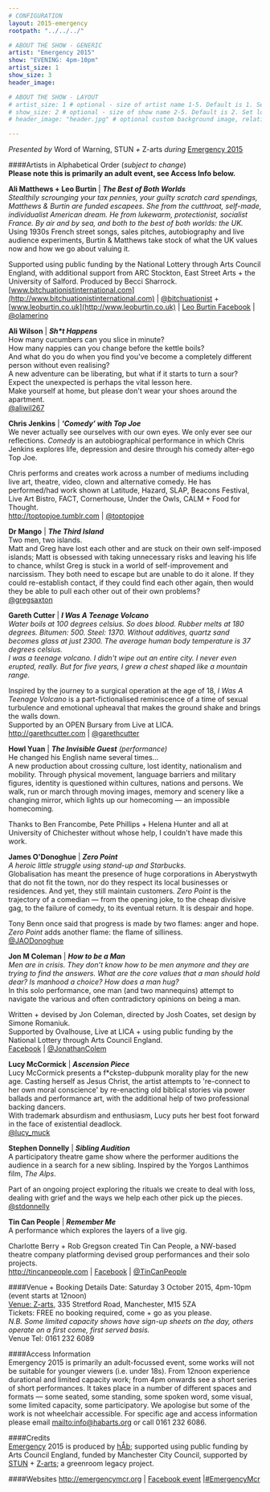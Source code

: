 ```yaml
---
# CONFIGURATION
layout: 2015-emergency
rootpath: "../../../"

# ABOUT THE SHOW - GENERIC
artist: "Emergency 2015"
show: "EVENING: 4pm-10pm"
artist_size: 1
show_size: 3
header_image:

# ABOUT THE SHOW - LAYOUT
# artist_size: 1 # optional - size of artist name 1-5. Default is 1. Set longer names to lower values
# show_size: 2 # optional - size of show name 2-5. Default is 2. Set longer names to lower values
# header_image: "header.jpg" # optional custom background image, relative to current page

---
```

*Presented by* Word of Warning, STUN *+* Z-arts *during* [Emergency 2015](/current/2015-emergency)         
        
####Artists in Alphabetical Order (*subject to change*)         
**Please note this is primarily an adult event, see Access Info below.**        
        
**Ali Matthews + Leo Burtin** | ***The Best of Both Worlds***        
*Stealthily scrounging your tax pennies, your guilty scratch card spendings, Matthews & Burtin are funded escapees. She from the cutthroat, self-made, individualist American dream. He from lukewarm, protectionist, socialist France. By air and by sea, and both to the best of both worlds: the UK.*        
Using 1930s French street songs, sales pitches, autobiography and live audience experiments, Burtin & Matthews take stock of what the UK values now and how we go about valuing it.        
        
Supported using public funding by the National Lottery through Arts Council England, with additional support from ARC Stockton, East Street Arts + the University of Salford. Produced by Becci Sharrock.        
[www.bitchuationistinternational.com](http://www.bitchuationistinternational.com) | [@bitchuationist](http://twitter.com/bitchuationist) + [www.leoburtin.co.uk](http://www.leoburtin.co.uk) | [Leo Burtin Facebook](http://www.facebook.com/leoburtin) | [@olamerino](http://twitter.com/olamerino)        
        
**Ali Wilson** | ***Sh\*t Happens***        
How many cucumbers can you slice in minute?        
How many nappies can you change before the kettle boils?        
And what do you do when you find you've become a completely different person without even realising?        
A new adventure can be liberating, but what if it starts to turn a sour?        
Expect the unexpected is perhaps the vital lesson here.        
Make yourself at home, but please don't wear your shoes around the apartment.        
[@aliwil267](http://twitter.com/aliwil267)        
        
**Chris Jenkins** | ***‘Comedy’ with Top Joe***        
We never actually see ourselves with our own eyes. We only ever see our reflections. *Comedy* is an autobiographical performance in which Chris Jenkins explores life, depression and desire through his comedy alter-ego Top Joe.         
        
Chris performs and creates work across a number of mediums including live art, theatre, video, clown and alternative comedy. He has performed/had work shown at Latitude, Hazard, SLAP, Beacons Festival, Live Art Bistro, FACT, Cornerhouse, Under the Owls, CALM + Food for Thought.        
<http://toptopjoe.tumblr.com> | [@toptopjoe](http://twitter.com/toptopjoe)        
        
**Dr Mango** | ***The Third Island***        
Two men, two islands.        
Matt and Greg have lost each other and are stuck on their own self-imposed islands; Matt is obsessed with taking unnecessary risks and leaving his life to chance, whilst Greg is stuck in a world of self-improvement and narcissism. They both need to escape but are unable to do it alone. If they could re-establish contact, if they could find each other again, then would they be able to pull each other out of their own problems?        
[@gregsaxton](http://twitter.com/gregsaxton)       
        
**Gareth Cutter** | ***I Was A Teenage Volcano***         
*Water boils at 100 degrees celsius. So does blood. Rubber melts at 180 degrees. Bitumen: 500. Steel: 1370. Without additives, quartz sand becomes glass at just 2300. The average human body temperature is 37 degrees celsius.*          
*I was a teenage volcano. I didn't wipe out an entire city. I never even erupted, really. But for five years, I grew a chest shaped like a mountain range.*         
         
Inspired by the journey to a surgical operation at the age of 18, *I Was A Teenage Volcano* is a part-fictionalised reminiscence of a time of sexual turbulence and emotional upheaval that makes the ground shake and brings the walls down.       
Supported by an OPEN Bursary from Live at LICA.        
<http://garethcutter.com> | [@garethcutter](http://twitter.com/garethcutter)       
        
**Howl Yuan** | ***The Invisible Guest** (performance)*          
He changed his English name several times…         
A new production about crossing culture, lost identity, nationalism and mobility. Through physical movement, language barriers and military figures, identity is questioned within cultures, nations and persons. We walk, run or march through moving images, memory and scenery like a changing mirror, which lights up our homecoming — an impossible homecoming.        
         
Thanks to Ben Francombe, Pete Phillips + Helena Hunter and all at University of Chichester without whose help, I couldn't have made this work.        
         
**James O'Donoghue** | ***Zero Point***        
*A heroic little struggle using stand-up and Starbucks.*        
Globalisation has meant the presence of huge corporations in Aberystwyth that do not fit the town, nor do they respect its local businesses or residences. And yet, they still maintain customers. *Zero Point* is the trajectory of a comedian — from the opening joke, to the cheap divisive gag, to the failure of comedy, to its eventual return. It is despair and hope.        
        
Tony Benn once said that progress is made by two flames: anger and hope.         
*Zero Point* adds another flame: the flame of silliness.          
[@JAODonoghue](http://twitter.com/JAODonoghue)        
        
**Jon M Coleman** | ***How to be a Man***        
*Men are in crisis. They don’t know how to be men anymore and they are trying to find the answers. What are the core values that a man should hold dear? Is manhood a choice? How does a man hug?*        
In this solo performance, one man (and two mannequins) attempt to navigate the various and often contradictory opinions on being a man.        
       
Written + devised by Jon Coleman, directed by Josh Coates, set design by Simone Romaniuk.        
Supported by Ovalhouse, Live at LICA + using public funding by the National Lottery through Arts Council England.        
[Facebook](http://www.facebook.com/jonmcoleman) | [@JonathanColem](http://twitter.com/JonathanColem)        
        
**Lucy McCormick** | ***Ascension Piece***        
Lucy McCormick presents a f*ckstep-dubpunk morality play for the new age. Casting herself as Jesus Christ, the artist attempts to 're-connect to her own moral conscience' by re-enacting old biblical stories via power ballads and performance art, with the additional help of two professional backing dancers.           
With trademark absurdism and enthusiasm, Lucy puts her best foot forward in the face of existential deadlock.        
[@lucy_muck](http://twitter.com/lucy_muck)        
        
**Stephen Donnelly** | ***Sibling Audition***        
A participatory theatre game show where the performer auditions the audience in a search for a new sibling. Inspired by the Yorgos Lanthimos film, *The Alps*.           
        
Part of an ongoing project exploring the rituals we create to deal with loss, dealing with grief and the ways we help each other pick up the pieces.        
[@stdonnelly](http://twitter.com/stdonnelly)        
        
**Tin Can People** | ***Remember Me***         
A performance which explores the layers of a live gig.           
        
Charlotte Berry + Rob Gregson created Tin Can People, a NW-based theatre company platforming devised group performances and their solo projects.        
<http://tincanpeople.com> | [Facebook](http://www.facebook.com/tincanpeople) | [@TinCanPeople](http://twitter.com/TinCanPeople)        
         
####Venue + Booking Details
Date: Saturday 3 October 2015, 4pm-10pm (event starts at 12noon)    
[Venue: Z-arts](http://www.z-arts.org/about-us/getting-here), 335 Stretford Road, Manchester, M15 5ZA        
Tickets: FREE no booking required, come + go as you please.        
*N.B. Some limited capacity shows have sign-up sheets on the day, others operate on a first come, first served basis.*          
Venue Tel: 0161 232 6089             
          
####Access Information       
Emergency 2015 is primarily an adult-focussed event, some works will not be suitable for younger viewers (i.e. under 18s). From 12noon experience durational and limited capacity work; from 4pm onwards see a short series of short performances. It takes place in a number of different spaces and formats — some seated, some standing, some spoken word, some visual, some limited capacity, some participatory. We apologise but some of the work is not wheelchair accessible. For specific age and access information please email <mailto:info@habarts.org> or call 0161 232 6086.     
            
####Credits         
[Emergency](/hab/emergency) 2015 is produced by [hÅb](/hab); supported using public funding by Arts Council England, funded by Manchester City Council, supported by [STUN](http://stunlive.com) + [Z-arts](http://www.z-arts.org); a greenroom legacy project.        
        
####Websites
<http://emergencymcr.org> | [Facebook event](http://www.facebook.com/events/1479136439056940) |[#EmergencyMcr](http://twitter.com/hashtag/EmergencyMcr)
